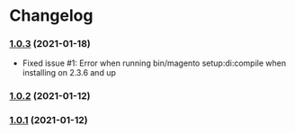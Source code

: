 # Changelog


### [1.0.3](https://github.com/distrimedia/magento2-distrimedia-connector/compare/v1.0.2...v1.0.3) (2021-01-18)
- Fixed issue #1: Error when running bin/magento setup:di:compile when installing on 2.3.6 and up

### [1.0.2](https://github.com/distrimedia/magento2-distrimedia-connector/compare/v1.0.1...v1.0.2) (2021-01-12)

### [1.0.1](https://github.com/distrimedia/magento2-distrimedia-connector/compare/v1.0.0...v1.0.1) (2021-01-12)

